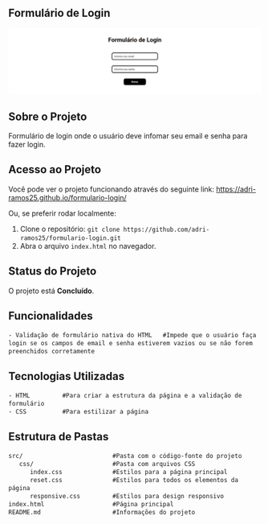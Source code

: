 ## Formulário de Login

![Imagens do projeto](https://github.com/adri-ramos25/formulario-login/raw/main/src/images/screenshot.png)



## Sobre o Projeto
Formulário de login onde o usuário deve infomar seu email e senha para fazer login.



## Acesso ao Projeto

Você pode ver o projeto funcionando através do seguinte link: https://adri-ramos25.github.io/formulario-login/

Ou, se preferir rodar localmente:

1. Clone o repositório: `git clone https://github.com/adri-ramos25/formulario-login.git`
2. Abra o arquivo `index.html` no navegador.



## Status do Projeto
O projeto está **Concluído**.



## Funcionalidades

```plaintext
- Validação de formulário nativa do HTML   #Impede que o usuário faça login se os campos de email e senha estiverem vazios ou se não forem preenchidos corretamente 
```



## Tecnologias Utilizadas

```plaintext
- HTML         #Para criar a estrutura da página e a validação de formulário
- CSS          #Para estilizar a página
```



## Estrutura de Pastas

```plaintext
src/                         #Pasta com o código-fonte do projeto
   css/                      #Pasta com arquivos CSS
      index.css              #Estilos para a página principal
      reset.css              #Estilos para todos os elementos da página
      responsive.css         #Estilos para design responsivo
index.html                   #Página principal
README.md                    #Informações do projeto
```